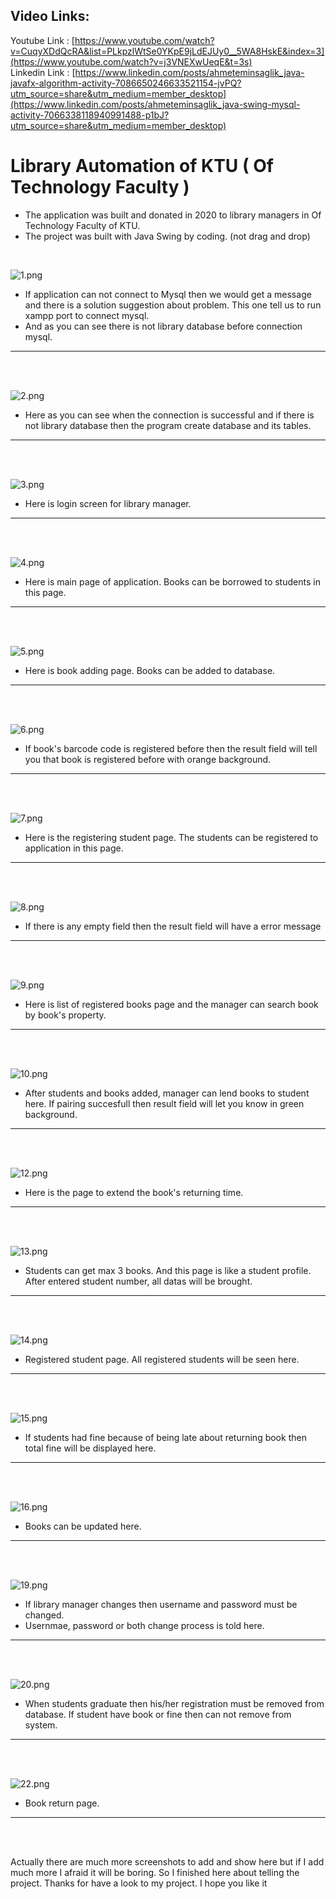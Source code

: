 ## Video Links: 
Youtube Link : [https://www.youtube.com/watch?v=CuqyXDdQcRA&list=PLkpzlWtSe0YKpE9jLdEJUy0__5WA8HskE&index=3](https://www.youtube.com/watch?v=j3VNEXwUeqE&t=3s)
<br>
Linkedin Link : [https://www.linkedin.com/posts/ahmeteminsaglik_java-javafx-algorithm-activity-7086650246633521154-jvPQ?utm_source=share&utm_medium=member_desktop](https://www.linkedin.com/posts/ahmeteminsaglik_java-swing-mysql-activity-7066338118940991488-p1bJ?utm_source=share&utm_medium=member_desktop)

#  Library Automation of KTU ( Of Technology Faculty )
- The application was built and donated in 2020 to library managers in Of Technology Faculty of KTU. 
- The project was built with Java Swing by coding. (not drag and drop)

<br> 

![1.png](https://github.com/AhmetEminSaglik/Library_first_automation/blob/master/Images%20from%20application/1.png) 
- If application can not connect to Mysql then we would get a message and there is a solution suggestion about problem. This one tell us to run xampp port to connect mysql.
- And as you can see there is not library database before connection mysql.
<hr>
<br>

<br>

![2.png](https://github.com/AhmetEminSaglik/Library_first_automation/blob/master/Images%20from%20application/2.png) 
- Here as you can see when the connection is successful and if there is not library database then the program create database and its tables.
<hr>
<br>

<br>

![3.png](https://github.com/AhmetEminSaglik/Library_first_automation/blob/master/Images%20from%20application/3.png) 
- Here is login screen  for library manager.
<hr>
<br>

<br>

![4.png](https://github.com/AhmetEminSaglik/Library_first_automation/blob/master/Images%20from%20application/4.png) 
- Here is main page of application. Books can be borrowed  to students in this page.
<hr>
<br>

<br>

![5.png](https://github.com/AhmetEminSaglik/Library_first_automation/blob/master/Images%20from%20application/5.png) 
- Here is book adding page.  Books can be added to database. 
<hr>
<br>

<br>

![6.png](https://github.com/AhmetEminSaglik/Library_first_automation/blob/master/Images%20from%20application/6.png) 
- If book's barcode code is registered before then the result field will tell you that book is registered before with  orange background.
<hr>
<br>

<br>

![7.png](https://github.com/AhmetEminSaglik/Library_first_automation/blob/master/Images%20from%20application/7.png) 
- Here is the registering student page. The students can be registered to application in this page.
<hr>
<br>

<br>

![8.png](https://github.com/AhmetEminSaglik/Library_first_automation/blob/master/Images%20from%20application/8.png) 
- If there is any empty field then the result field will have a error message
<hr>
<br>

<br>

![9.png](https://github.com/AhmetEminSaglik/Library_first_automation/blob/master/Images%20from%20application/9.png) 
-  Here is list of registered books page and the manager can search book by book's property.
<hr>
<br>

<br>

![10.png](https://github.com/AhmetEminSaglik/Library_first_automation/blob/master/Images%20from%20application/10.png) 
- After students and books added, manager can lend books to student here. If pairing succesfull then result field will let you know in green background.
<hr>
<br>

<br>

![12.png](https://github.com/AhmetEminSaglik/Library_first_automation/blob/master/Images%20from%20application/12.png) 
- Here is the page to extend the book's returning time.
<hr>
<br>


<br>

![13.png](https://github.com/AhmetEminSaglik/Library_first_automation/blob/master/Images%20from%20application/13.png) 
- Students can get max 3 books. And this page is like a student profile. After entered student number, all datas will be brought. 
<hr>
<br>

<br>

![14.png](https://github.com/AhmetEminSaglik/Library_first_automation/blob/master/Images%20from%20application/14.png) 
- Registered student page. All registered students will be seen here.
<hr>
<br>

<br>

![15.png](https://github.com/AhmetEminSaglik/Library_first_automation/blob/master/Images%20from%20application/15.png) 
- If students had fine because of being late about returning book then total fine will be displayed here. 
<hr>
<br>

<br>

![16.png](https://github.com/AhmetEminSaglik/Library_first_automation/blob/master/Images%20from%20application/16.png) 
- Books can be updated here.
<hr>
<br>

<br>

![19.png](https://github.com/AhmetEminSaglik/Library_first_automation/blob/master/Images%20from%20application/19.png) 
- If library manager changes then username and password must be changed.
- Usernmae, password or both change process is told here.
<hr>
<br>

<br>

![20.png](https://github.com/AhmetEminSaglik/Library_first_automation/blob/master/Images%20from%20application/20.png) 
- When students graduate then his/her registration must be removed from database. If student have book or fine  then can not remove from system.
<hr>
<br>

<br>

![22.png](https://github.com/AhmetEminSaglik/Library_first_automation/blob/master/Images%20from%20application/22.png) 
- Book return page. 
<hr>
<br>
<br> 

Actually  there are much more screenshots to add and show here but if I add much more I afraid it will be boring.
So I finished here about telling the project. Thanks for have a look to my project. I hope you like it
  

 





